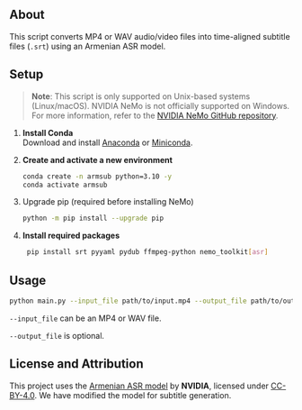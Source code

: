 ## About

This script converts MP4 or WAV audio/video files into time-aligned subtitle files (`.srt`) using an Armenian ASR model.

## Setup

> **Note**: This script is only supported on Unix-based systems (Linux/macOS). NVIDIA NeMo is not officially supported on Windows. For more information, refer to the [NVIDIA NeMo GitHub repository](https://github.com/NVIDIA/NeMo).


1. **Install Conda**  
   Download and install [Anaconda](https://www.anaconda.com/download) or [Miniconda](https://docs.conda.io/en/latest/miniconda.html).

2. **Create and activate a new environment**  
   ```bash
   conda create -n armsub python=3.10 -y
   conda activate armsub
   ```

3. Upgrade pip (required before installing NeMo) 
    ```bash
    python -m pip install --upgrade pip   
    ```

4. **Install required packages**  
   ```bash
    pip install srt pyyaml pydub ffmpeg-python nemo_toolkit[asr]
    ```


## Usage

```bash
python main.py --input_file path/to/input.mp4 --output_file path/to/output.srt 
```
```--input_file``` can be an MP4 or WAV file. 

```--output_file``` is optional.

## License and Attribution

This project uses the [Armenian ASR model](https://huggingface.co/nvidia/stt_hy_fastconformer_hybrid_large_pc) by **NVIDIA**, licensed under [CC-BY-4.0](https://creativecommons.org/licenses/by/4.0/). We have modified the model for subtitle generation.
